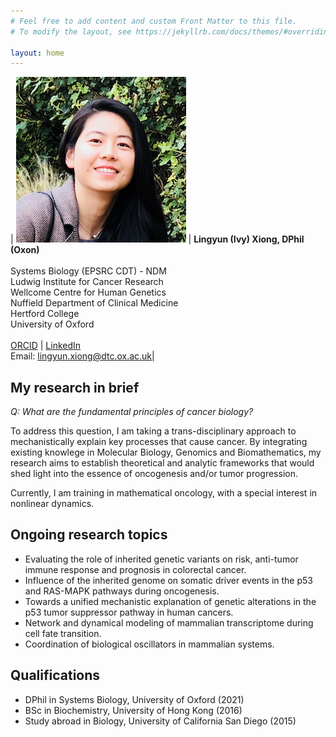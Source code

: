 ```yaml
---
# Feel free to add content and custom Front Matter to this file.
# To modify the layout, see https://jekyllrb.com/docs/themes/#overriding-theme-defaults

layout: home
---
```


| ![profile](/images/profile_ivy.png) | **Lingyun (Ivy) Xiong, DPhil (Oxon)** <br /><br /> Systems Biology (EPSRC CDT) - NDM <br /> Ludwig Institute for Cancer Research <br /> Wellcome Centre for Human Genetics <br /> Nuffield Department of Clinical Medicine <br /> Hertford College <br /> University of Oxford <br /> <br /> [ORCID](https://orcid.org/0000-0003-4594-4120) \| [LinkedIn](https://www.linkedin.com/in/lingyun-ivy-xiong-48975b97/) <br /> Email: [lingyun.xiong@dtc.ox.ac.uk](mailto:lingyun.xiong@dtc.ox.ac.uk)|

## **My research in brief**

*Q: What are the fundamental principles of cancer biology?* 

To address this question, I am taking a trans-disciplinary approach to mechanistically explain key processes that cause cancer. By integrating existing knowlege in Molecular Biology, Genomics and Biomathematics, my research aims to establish theoretical and analytic frameworks that would shed light into the essence of oncogenesis and/or tumor progression. 

Currently, I am training in mathematical oncology, with a special interest in nonlinear dynamics.


## **Ongoing research topics**
- Evaluating the role of inherited genetic variants on risk, anti-tumor immune response and prognosis in colorectal cancer.
- Influence of the inherited genome on somatic driver events in the p53 and RAS-MAPK pathways during oncogenesis. 
- Towards a unified mechanistic explanation of genetic alterations in the p53 tumor suppressor pathway in human cancers. 
- Network and dynamical modeling of mammalian transcriptome during cell fate transition. 
- Coordination of biological oscillators in mammalian systems.


## **Qualifications** 
* DPhil in Systems Biology, University of Oxford (2021)
* BSc in Biochemistry, University of Hong Kong (2016) 
* Study abroad in Biology, University of California San Diego (2015)


